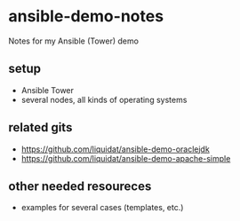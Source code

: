 # ansible-demo-notes
Notes for my Ansible (Tower) demo

## setup
- Ansible Tower
- several nodes, all kinds of operating systems

## related gits
- https://github.com/liquidat/ansible-demo-oraclejdk
- https://github.com/liquidat/ansible-demo-apache-simple

## other needed resoureces
- examples for several cases (templates, etc.)
